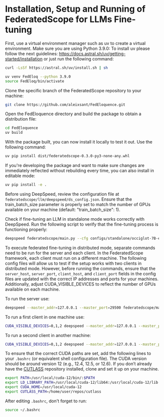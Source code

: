 # Installation, Setup and Running of FederatedScope for LLMs Fine-tuning

First, use a virtual environment manager such as uv to create a virtual environment. Make sure you are using Python 3.9.0:
To install uv please follow the next guidelines: https://docs.astral.sh/uv/getting-started/installation or just run the following command:

```bash
curl -LsSf https://astral.sh/uv/install.sh | sh
```

```bash
uv venv FedEloq --python 3.9.0
source FedEloq/bin/activate
```

Clone the specific branch of the FederatedScope repository to your machine:

```bash
git clone https://github.com/aleixsant/FedEloquence.git
```

Open the FedEloquence directory and build the package to obtain a distribution file:
```bash
cd FedEloquence
uv build
```

With the package built, you can now install it locally to test it out. Use the following command:
```bash
uv pip install dist/federatedscope-0.3.0-py3-none-any.whl
```

If you're developing the package and want to make sure changes are immediately reflected without rebuilding every time, you can also install in editable mode: 

```bash
uv pip install -e .
```

Before using DeepSpeed, review the configuration file at `federatedscope/llm/deepspeed/ds_config.json`. Ensure that the train_batch_size parameter is properly set to match the number of GPUs available on your machine (default: "train_batch_size": 1).

Check if fine-tuning an LLM in standalone mode works correctly with DeepSpeed. Run the following script to verify that the fine-tuning process is functioning properly:

```bash
deepspeed federatedscope/main.py --cfg configs/standalone/occiglot-7B-eu5-instruct/ds_3c_200r_30ls.yaml
```

To execute federated fine-tuning in distributed mode, separate commands need to be run for the server and each client. In the FederatedScope framework, each client must run on a different machine. The following config files will allow us to test if the setup works with two clients in distributed mode. However, before running the commands, ensure that the `server_host`, `server_port`, `client_host`, and `client_port` fields in the config files are updated with the correct IP addresses and ports for your machines. Additionally, adjust CUDA_VISIBLE_DEVICES to reflect the number of GPUs available on each machine.

To run the server use:
```bash
deepspeed --master_addr=127.0.0.1 --master_port=29500 federatedscope/main.py --cfg configs/distributed/Phi-3.5-mini-instruct/server_ds_2c_200r_30ls.yaml
```

To run a first client in one machine use:
```bash
CUDA_VISIBLE_DEVICES=0,1,2 deepspeed --master_addr=127.0.0.1 --master_port=29500 federatedscope/main.py --cfg configs/distributed/Phi-3.5-mini-instruct/client_1_ds_2c_200r_30ls.yaml
```

To run a second client in another machine:
```bash
CUDA_VISIBLE_DEVICES=0,1,2 deepspeed --master_addr=127.0.0.1 --master_port=29500 federatedscope/main.py --cfg configs/distributed/Phi-3.5-mini-instruct/client_2_ds_2c_200r_30ls.yaml 
```

To ensure that the correct CUDA paths are set, add the following lines to your `.bashrc` (or equivalent shell configuration file). The CUDA version should be around version 12 (e.g., 12.4, 12.5, or 12.6). If you don’t already have the [CUTLASS](https://github.com/NVIDIA/cutlass) repository installed, clone and set it up on your machine.

```bash
export PATH=/usr/local/cuda-12/bin/:$PATH
export LD_LIBRARY_PATH=/usr/local/cuda-12/lib64:/usr/local/cuda-12/lib:$LD_LIBRARY_PATH
export CUDA_HOME=/usr/local/cuda-12
export CUTLASS_PATH=/home/user/repos/cutlass 
```

After editing `.bashrc`, don't forget to run:

```bash
source ~/.bashrc
```
